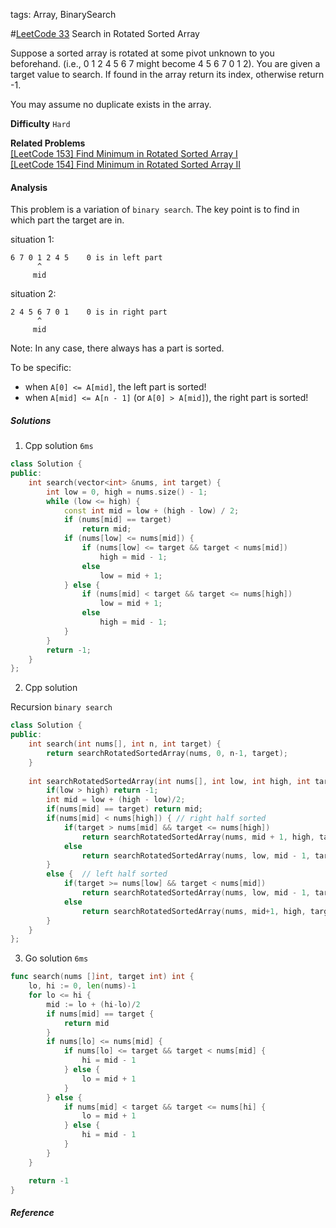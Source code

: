 tags: Array, BinarySearch

#[LeetCode 33] Search in Rotated Sorted Array

Suppose a sorted array is rotated at some pivot unknown to you beforehand.
(i.e., 0 1 2 4 5 6 7 might become 4 5 6 7 0 1 2).
You are given a target value to search. If found in the array return its index, otherwise return -1.

You may assume no duplicate exists in the array. 

**Difficulty**
`Hard`

**Related Problems**  
[[LeetCode 153] Find Minimum in Rotated Sorted Array I]()  
[[LeetCode 154] Find Minimum in Rotated Sorted Array II]()

#### Analysis

This problem is a variation of `binary search`.
The key point is to find in which part the target are in.

situation 1:

    6 7 0 1 2 4 5    0 is in left part
          ^
         mid

situation 2:

    2 4 5 6 7 0 1    0 is in right part
          ^
         mid     

Note: In any case, there always has a part is sorted.   

To be specific:

 * when `A[0] <= A[mid]`, the left part is sorted!
 * when `A[mid] <= A[n - 1]` (or `A[0] > A[mid]`), the right part is sorted!

##### Solutions

1. Cpp solution `6ms`

```cpp
class Solution {
public:
    int search(vector<int> &nums, int target) {
        int low = 0, high = nums.size() - 1;
        while (low <= high) {
            const int mid = low + (high - low) / 2;
            if (nums[mid] == target)
                return mid;
            if (nums[low] <= nums[mid]) {
                if (nums[low] <= target && target < nums[mid])
                    high = mid - 1;
                else
                    low = mid + 1;
            } else {
                if (nums[mid] < target && target <= nums[high])
                    low = mid + 1;
                else
                    high = mid - 1;
            }
        }
        return -1;
    }
};
```

2. Cpp solution

Recursion `binary search`

```cpp
class Solution {
public:
    int search(int nums[], int n, int target) {
        return searchRotatedSortedArray(nums, 0, n-1, target);
    }
    
    int searchRotatedSortedArray(int nums[], int low, int high, int target) {
        if(low > high) return -1;
        int mid = low + (high - low)/2;
        if(nums[mid] == target) return mid;
        if(nums[mid] < nums[high]) { // right half sorted
            if(target > nums[mid] && target <= nums[high])
                return searchRotatedSortedArray(nums, mid + 1, high, target);
            else
                return searchRotatedSortedArray(nums, low, mid - 1, target);
        }
        else {  // left half sorted
            if(target >= nums[low] && target < nums[mid]) 
                return searchRotatedSortedArray(nums, low, mid - 1, target);
            else
                return searchRotatedSortedArray(nums, mid+1, high, target);
        }
    }
};
```


3. Go solution `6ms`

```go
func search(nums []int, target int) int {
    lo, hi := 0, len(nums)-1
    for lo <= hi {
        mid := lo + (hi-lo)/2
        if nums[mid] == target {
            return mid
        }
        if nums[lo] <= nums[mid] {
            if nums[lo] <= target && target < nums[mid] {
                hi = mid - 1
            } else {
                lo = mid + 1
            }
        } else {
            if nums[mid] < target && target <= nums[hi] {
                lo = mid + 1
            } else {
                hi = mid - 1
            }
        }
    }

    return -1
}
```

##### Reference

[LeetCode 33]:https://leetcode.com/problems/search-in-rotated-sorted-array

